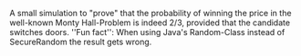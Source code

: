 A small simulation to "prove" that the probability of winning the price in the well-known Monty Hall-Problem is indeed 2/3, provided that the candidate switches doors.
''Fun fact'': When using Java's Random-Class instead of SecureRandom the result gets wrong.
